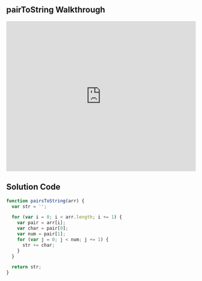 ## pairToString Walkthrough

<iframe src="https://player.vimeo.com/video/215089909" width="100%" height="400" frameborder="0" webkitallowfullscreen mozallowfullscreen allowfullscreen></iframe>

## Solution Code

```js
function pairsToString(arr) {
  var str = '';

  for (var i = 0; i < arr.length; i += 1) {
    var pair = arr[i];
    var char = pair[0];
    var num = pair[1];
    for (var j = 0; j < num; j += 1) {
      str += char;
    }
  }

  return str;
}
```
